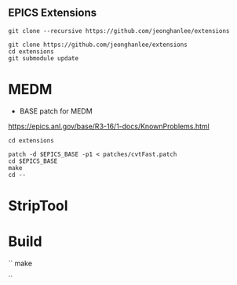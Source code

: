 EPICS Extensions
---

```
git clone --recursive https://github.com/jeonghanlee/extensions
```

```
git clone https://github.com/jeonghanlee/extensions
cd extensions
git submodule update
```


# MEDM
* BASE patch for MEDM

https://epics.anl.gov/base/R3-16/1-docs/KnownProblems.html
```
cd extensions

patch -d $EPICS_BASE -p1 < patches/cvtFast.patch
cd $EPICS_BASE
make
cd --

```

# StripTool


# Build

``
make

``
